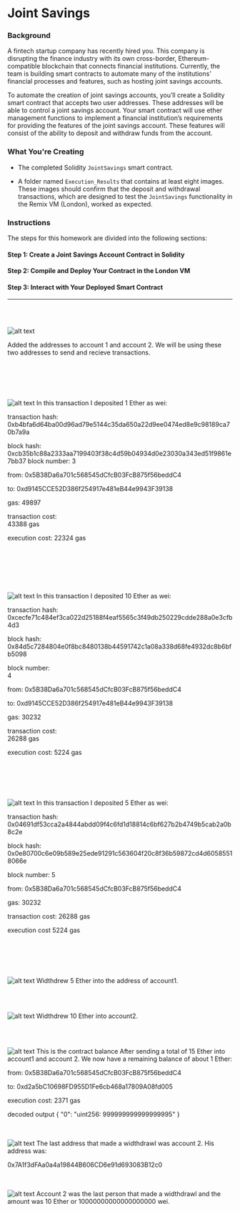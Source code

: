 # Joint Savings

### Background

A fintech startup company has recently hired you. This company is disrupting the finance industry with its own cross-border, Ethereum-compatible blockchain that connects financial institutions. Currently, the team is building smart contracts to automate many of the institutions’ financial processes and features, such as hosting joint savings accounts.

To automate the creation of joint savings accounts, you’ll create a Solidity smart contract that accepts two user addresses. These addresses will be able to control a joint savings account. Your smart contract will use ether management functions to implement a financial institution’s requirements for providing the features of the joint savings account. These features will consist of the ability to deposit and withdraw funds from the account.

### What You're Creating

* The completed Solidity `JointSavings` smart contract.

* A folder named `Execution_Results` that contains at least eight images. These images should confirm that the deposit and withdrawal transactions, which are designed to test the `JointSavings` functionality in the Remix  VM (London), worked as expected.

### Instructions

The steps for this homework are divided into the following sections:


#### Step 1: Create a Joint Savings Account Contract in Solidity


#### Step 2: Compile and Deploy Your Contract in the London VM


#### Step 3: Interact with Your Deployed Smart Contract
---
<br>
<br>


![alt text](<setup account 1 and account 2.png>)

Added the addresses to account 1 and account 2. We will be using these two addresses to send and recieve transactions.

<br>
<br>
<br>
<br>



![alt text](<deposited 1 ether as wei.png>)
In this transaction I deposited 1 Ether as wei:

transaction hash:	0xb4bfa6d64ba00d96ad79e5144c35da650a22d9ee0474ed8e9c98189ca70b7a9a

block hash:	0xcb35b1c88a2333aa7199403f38c4d59b04934d0e23030a343ed51f9861e7bb37
block number:
3

from:
0x5B38Da6a701c568545dCfcB03FcB875f56beddC4

to: 0xd9145CCE52D386f254917e481eB44e9943F39138

gas: 
49897

transaction cost:	
43388 gas 

execution cost: 22324 gas 
<br>
<br>




<br>
<br>
<br>
<br>


![alt text](<deposited 10 ether as wei.png>)
In this transaction I deposited 10 Ether as wei:

transaction hash:	0xcecfe71c484ef3ca022d25188f4eaf5565c3f49db250229cdde288a0e3cfb4d3

block hash:	0x84d5c7284804e0f8bc8480138b44591742c1a08a338d68fe4932dc8b6bfb5098

block number:	
4

from:	0x5B38Da6a701c568545dCfcB03FcB875f56beddC4

to: 
0xd9145CCE52D386f254917e481eB44e9943F39138

gas:
30232 

transaction cost:	
26288 gas 

execution cost:	5224 gas 


<br>
<br>
<br>
<br>

![alt text](<deposited 5 ether.png>)
In this transaction I deposited 5 Ether as wei:

transaction hash: 0x04691df53cca2a4844abdd09f4c6fd1d18814c6bf627b2b4749b5cab2a0b8c2e

block hash: 0x0e80700c6e09b589e25ede91291c563604f20c8f36b59872cd4d60585518066e


block number:
5

from:
0x5B38Da6a701c568545dCfcB03FcB875f56beddC4

gas: 30232

transaction cost: 26288 gas 

execution cost	5224 gas 

<br>
<br>
<br>
<br>




![alt text](<widthdrew 5 ether to account1.png>)
Widthdrew 5 Ether into the address of account1.

<br>
<br>

![alt text](<widthdrew 10 ether into account2.png>)
Widthdrew 10 Ether into account2.


<br>
<br>


![alt text](<contract balance after widthdrawing.png>)
This is the contract balance After sending a total of 15 Ether into account1 and account 2. We now have a remaining balance of about 1 Ether: 

from:	0x5B38Da6a701c568545dCfcB03FcB875f56beddC4

to:
0xd2a5bC10698FD955D1Fe6cb468a17809A08fd005

execution cost:
2371 gas

decoded output	{
"0": "uint256: 999999999999999995" }

<br>
<br


![alt text](<last to widthdraw address.png>)
The last address that made a widthdrawl was account 2. His address was:

0x7A1f3dFAa0a4a19844B606CD6e91d693083B12c0


<br>
<br


![alt text](<last to widthdrawl amount.png>)
Account 2 was the last person that made a widthdrawl and the amount was 10 Ether or 10000000000000000000 wei.